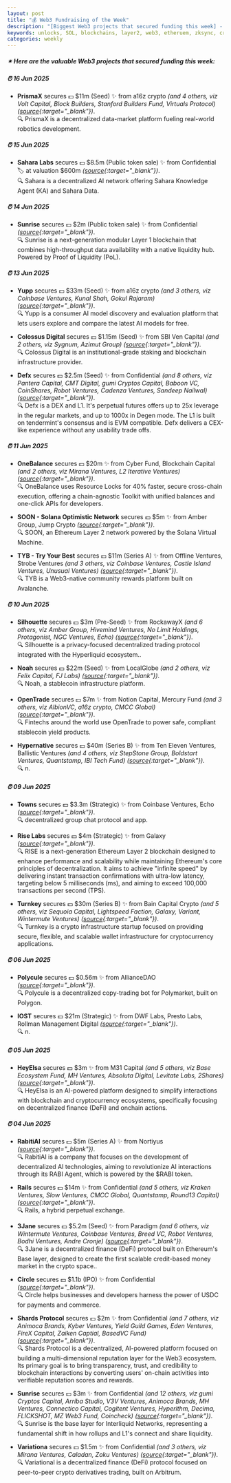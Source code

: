 ```yaml
---
layout: post
title: "💰 Web3 Fundraising of the Week"
description: "[Biggest Web3 projects that secured funding this week] - Featuring Protocol/project, lead investors, other investors, amount raised, valuation, investment refs, supported blockchains and detail about project."
keywords: unlocks, SOL, blockchains, layer2, web3, etheruem, zksync, crypto, derivatives, airdrop
categories: weekly
---  
```


##### ✴ **Here are the valuable Web3 projects that secured funding this week:**


##### ⏰️ **16 Jun 2025**  

 - **PrismaX** secures 💵 $11m (Seed) ✨️ from a16z crypto *(and 4 others, viz Volt Capital, Block Builders, Stanford Builders Fund, Virtuals Protocol)* *([source](https://crypto-fundraising.info/projects/prismax/){:target="_blank"})*.  
🔍 PrismaX is a decentralized data-market platform fueling real-world robotics development.

##### ⏰️ **15 Jun 2025**  

 - **Sahara Labs** secures 💵 $8.5m (Public token sale) ✨️ from Confidential 🏷️ at valuation $600m *([source](https://x.com/buidlpad/status/1934449262303289391){:target="_blank"})*.  
🔍 Sahara is a decentralized AI network offering Sahara Knowledge Agent (KA) and Sahara Data.

##### ⏰️ **14 Jun 2025**  

 - **Sunrise** secures 💵 $2m (Public token sale) ✨️ from Confidential *([source](https://x.com/sunriselayer/status/1934038988215795965){:target="_blank"})*.  
🔍 Sunrise is a next-generation modular Layer 1 blockchain that combines high-throughput data availability with a native liquidity hub. Powered by Proof of Liquidity (PoL).

##### ⏰️ **13 Jun 2025**  

 - **Yupp** secures 💵 $33m (Seed) ✨️ from a16z crypto *(and 3 others, viz Coinbase Ventures, Kunal Shah, Gokul Rajaram)* *([source](https://a16zcrypto.com/posts/article/investing-in-yupp/){:target="_blank"})*.  
🔍 Yupp is a consumer AI model discovery and evaluation platform that lets users explore and compare the latest AI models for free.

 - **Colossus Digital** secures 💵 $1.15m (Seed) ✨️ from SBI Ven Capital *(and 2 others, viz Sygnum, Azimut Group)* *([source](https://financewire.com/2025/06/13/sbi-ven-capital-invests-e1-million-in-colossus-digitals-bridge-round/){:target="_blank"})*.  
🔍 Colossus Digital is an institutional-grade staking and blockchain infrastructure provider.

 - **Defx** secures 💵 $2.5m (Seed) ✨️ from Confidential *(and 8 others, viz Pantera Capital, CMT Digital, gumi Cryptos Capital, Baboon VC, CoinShares, Robot Ventures, Cadenza Ventures, Sandeep Nailwal)* *([source](https://x.com/DefxOfficial/status/1933462882425143428){:target="_blank"})*.  
🔍 Defx is a DEX and L1. It's perpetual futures offers up to 25x leverage in the regular markets, and up to 1000x in Degen mode. The L1 is built on tendermint's consensus and is EVM compatible. Defx delivers a CEX-like experience without any usability trade offs.

##### ⏰️ **11 Jun 2025**  

 - **OneBalance** secures 💵 $20m ✨️ from Cyber Fund, Blockchain Capital *(and 2 others, viz Mirana Ventures, L2 Iterative Ventures)* *([source](https://x.com/OneBalance_io/status/1932830203237314895){:target="_blank"})*.  
🔍 OneBalance uses Resource Locks for 40% faster, secure cross-chain execution, offering a chain-agnostic Toolkit with unified balances and one-click APIs for developers.

 - **SOON - Solana Optimistic Network** secures 💵 $5m ✨️ from Amber Group, Jump Crypto *([source](https://x.com/soon_svm/status/1932787741722657161){:target="_blank"})*.  
🔍 SOON, an Ethereum Layer 2 network powered by the Solana Virtual Machine.

 - **TYB - Try Your Best** secures 💵 $11m (Series A) ✨️ from Offline Ventures, Strobe Ventures *(and 3 others, viz Coinbase Ventures, Castle Island Ventures, Unusual Ventures)* *([source](https://x.com/TYBXYZ/status/1932798181055529025){:target="_blank"})*.  
🔍 TYB is a Web3-native community rewards platform built on Avalanche.

##### ⏰️ **10 Jun 2025**  

 - **Silhouette** secures 💵 $3m (Pre-Seed) ✨️ from RockawayX *(and 6 others, viz Amber Group, Hivemind Ventures, No Limit Holdings, Protagonist, NGC Ventures, Echo)* *([source](https://mirror.xyz/0x5D2c2bD98F10616771D7B5124AD2090Ba72Aa43c/SHiHv-Zejk60tx_YynRf_w46NSbxmlnY8QhhmH1UNQk){:target="_blank"})*.  
🔍 Silhouette is a privacy-focused decentralized trading protocol integrated with the Hyperliquid ecosystem..

 - **Noah** secures 💵 $22m (Seed) ✨️ from LocalGlobe *(and 2 others, viz Felix Capital, FJ Labs)* *([source](https://x.com/Noah_HQ/status/1932400851651362866){:target="_blank"})*.  
🔍 Noah, a stablecoin infrastructure platform.

 - **OpenTrade** secures 💵 $7m ✨️ from Notion Capital, Mercury Fund *(and 3 others, viz AlbionVC, a16z crypto, CMCC Global)* *([source](https://x.com/opentrade_io/status/1932668835796070811){:target="_blank"})*.  
🔍 Fintechs around the world use OpenTrade to power safe, compliant stablecoin yield products.

 - **Hypernative** secures 💵 $40m (Series B) ✨️ from Ten Eleven Ventures, Ballistic Ventures *(and 4 others, viz StepStone Group, Boldstart Ventures, Quantstamp, IBI Tech Fund)* *([source](https://x.com/HypernativeLabs/status/1932409721161404718){:target="_blank"})*.  
🔍 n.

##### ⏰️ **09 Jun 2025**  

 - **Towns** secures 💵 $3.3m (Strategic) ✨️ from Coinbase Ventures, Echo *([source](https://x.com/TownsProtocol/status/1932105456077685117){:target="_blank"})*.  
🔍 decentralized group chat protocol and app.

 - **Rise Labs** secures 💵 $4m (Strategic) ✨️ from Galaxy *([source](https://x.com/rise_chain/status/1932067365245903078){:target="_blank"})*.  
🔍 RISE is a next-generation Ethereum Layer 2 blockchain designed to enhance performance and scalability while maintaining Ethereum's core principles of decentralization. It aims to achieve "infinite speed" by delivering instant transaction confirmations with ultra-low latency, targeting below 5 milliseconds (ms), and aiming to exceed 100,000 transactions per second (TPS).

 - **Turnkey** secures 💵 $30m (Series B) ✨️ from Bain Capital Crypto *(and 5 others, viz Sequoia Capital, Lightspeed Faction, Galaxy, Variant, Wintermute Ventures)* *([source](https://x.com/turnkeyhq/status/1932030967188996348){:target="_blank"})*.  
🔍 Turnkey is a crypto infrastructure startup focused on providing secure, flexible, and scalable wallet infrastructure for cryptocurrency applications.

##### ⏰️ **06 Jun 2025**  

 - **Polycule** secures 💵 $0.56m ✨️ from AllianceDAO *([source](https://x.com/top_jeet_/status/1931058325573271871){:target="_blank"})*.  
🔍 Polycule is a decentralized copy-trading bot for Polymarket, built on Polygon.

 - **IOST** secures 💵 $21m (Strategic) ✨️ from DWF Labs, Presto Labs, Rollman Management Digital *([source](https://x.com/CoinDesk/status/1930969552214491202){:target="_blank"})*.  
🔍 n.

##### ⏰️ **05 Jun 2025**  

 - **HeyElsa** secures 💵 $3m ✨️ from M31 Capital *(and 5 others, viz Base Ecosystem Fund, MH Ventures, Absoluta Digital, Levitate Labs, 2Shares)* *([source](https://x.com/HeyElsaAI/status/1930599029571756276){:target="_blank"})*.  
🔍 HeyElsa is an AI-powered platform designed to simplify interactions with blockchain and cryptocurrency ecosystems, specifically focusing on decentralized finance (DeFi) and onchain actions.

##### ⏰️ **04 Jun 2025**  

 - **RabitiAI** secures 💵 $5m (Series A) ✨️ from Nortiyus *([source](https://x.com/RabitiAI/status/1930161195493011619){:target="_blank"})*.  
🔍 RabitiAI is a company that focuses on the development of decentralized AI technologies, aiming to revolutionize AI interactions through its RABI Agent, which is powered by the $RABI token.

 - **Rails** secures 💵 $14m ✨️ from Confidential *(and 5 others, viz Kraken Ventures, Slow Ventures, CMCC Global, Quantstamp, Round13 Capital)* *([source](https://x.com/rails_xyz/status/1930285091839758369){:target="_blank"})*.  
🔍 Rails, a hybrid perpetual exchange.

 - **3Jane** secures 💵 $5.2m (Seed) ✨️ from Paradigm *(and 6 others, viz Wintermute Ventures, Coinbase Ventures, Breed VC, Robot Ventures, Bodhi Ventures, Andre Cronje)* *([source](https://x.com/3janexyz/status/1930264347441615188){:target="_blank"})*.  
🔍 3Jane is a decentralized finance (DeFi) protocol built on Ethereum's Base layer, designed to create the first scalable credit-based money market in the crypto space..

 - **Circle** secures 💵 $1.1b (IPO) ✨️ from Confidential *([source](https://www.theblock.co/post/357071/circle-ipo-hits-1-1-billion-as-the-firm-sells-shares-above-marketed-range-report){:target="_blank"})*.  
🔍 Circle helps businesses and developers harness the power of USDC for payments and commerce.

 - **Shards Protocol** secures 💵 $2m ✨️ from Confidential *(and 7 others, viz Animoca Brands, Kyber Ventures, Yield Guild Games, Eden Ventures, FireX Capital, Zaiken Captial, BasedVC Fund)* *([source](https://x.com/ShardsOfficial/status/1930263270772093010){:target="_blank"})*.  
🔍 Shards Protocol is a decentralized, AI-powered platform focused on building a multi-dimensional reputation layer for the Web3 ecosystem. Its primary goal is to bring transparency, trust, and credibility to blockchain interactions by converting users' on-chain activities into verifiable reputation scores and rewards.

 - **Sunrise** secures 💵 $3m ✨️ from Confidential *(and 12 others, viz gumi Cryptos Capital, Arriba Studio, V3V Ventures, Animoca Brands, MH Ventures, Connectico Capital, Cogitent Ventures, Hyperithm, Decima, FLICKSHOT, MZ Web3 Fund, Coincheck)* *([source](https://x.com/SunriseLayer/status/1930038483009319236){:target="_blank"})*.  
🔍 Sunrise is the base layer for Interliquid Networks, representing a fundamental shift in how rollups and L1's connect and share liquidity.

 - **Variationa** secures 💵 $1.5m ✨️ from Confidential *(and 3 others, viz Mirana Ventures, Caladan, Zoku Ventures)* *([source](https://x.com/variational_io/status/1930300230316240968){:target="_blank"})*.  
🔍 Variational is a decentralized finance (DeFi) protocol focused on peer-to-peer crypto derivatives trading, built on Arbitrum.
